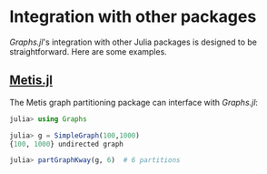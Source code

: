 # Integration with other packages

*Graphs.jl*'s integration with other Julia packages is designed to be straightforward. Here are some examples.


## [Metis.jl](https://github.com/JuliaSparse/Metis.jl)

The Metis graph partitioning package can interface with *Graphs.jl*:

```julia
julia> using Graphs

julia> g = SimpleGraph(100,1000)
{100, 1000} undirected graph

julia> partGraphKway(g, 6)  # 6 partitions
```
